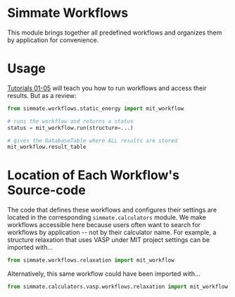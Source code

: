 Simmate Workflows
=================

This module brings together all predefined workflows and organizes them by application for convenience.


Usage
======

[Tutorials 01-05](https://github.com/jacksund/simmate/tree/main/tutorials) will teach you how to run workflows and access their results. But as a review:

``` python
from simmate.workflows.static_energy import mit_workflow

# runs the workflow and returns a status
status = mit_workflow.run(structure=...)

# gives the DatabaseTable where ALL results are stored
mit_workflow.result_table
```


Location of Each Workflow's Source-code
=======================================

The code that defines these workflows and configures their settings are located in the corresponding `simmate.calculators` module. We make workflows accessible here because users often want to search for workflows by application -- not by their calculator name. For example, a structure relaxation that uses VASP under MIT project settings can be imported with...

``` python
from simmate.workflows.relaxation import mit_workflow
```

Alternatively, this same workflow could have been imported with...

``` python
from simmate.calculators.vasp.workflows.relaxation import mit_workflow
```
